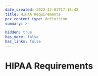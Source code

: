 ```yaml
---
date_created: 2022-12-01T17:18:42
title: HIPAA Requirements
pcx_content_type: definition
summary: >-

hidden: true
has_more: false
has_links: false
---
```


# HIPAA Requirements
